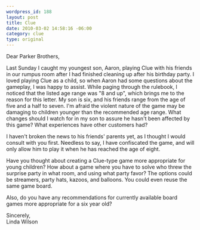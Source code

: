 ```yaml
--- 
wordpress_id: 188
layout: post
title: Clue
date: 2010-03-02 14:58:16 -06:00
category: clue
type: original
---
```

Dear Parker Brothers, 

Last Sunday I caught my youngest son, Aaron, playing Clue with his friends in our rumpus room after I had finished cleaning up after his birthday party. I loved playing Clue as a child, so when Aaron had some questions about the gameplay, I was happy to assist. While paging through the rulebook, I noticed that the listed age range was "8 and up", which brings me to the reason for this letter. My son is six, and his friends range from the age of five and a half to seven. I'm afraid the violent nature of the game may be damaging to children younger than the recommended age range. What changes should I watch for in my son to assure he hasn't been affected by this game? What experiences have other customers had? 

I haven't broken the news to his friends' parents yet, as I thought I would consult with you first. Needless to say, I have confiscated the game, and will only allow him to play it when he has reached the age of eight. 

Have you thought about creating a Clue-type game more appropriate for young children? How about a game where you have to solve who threw the surprise party in what room, and using what party favor? The options could be streamers, party hats, kazoos, and balloons. You could even reuse the same game board.

Also, do you have any recommendations for currently available board games more appropriate for a six year old?

Sincerely,    
Linda Wilson

